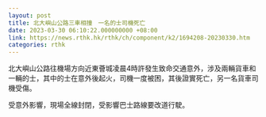 ```yaml
---
layout: post
title: 北大嶼山公路三車相撞　一名的士司機死亡
date: 2023-03-30 06:10:22.000000000 +08:00
link: https://news.rthk.hk/rthk/ch/component/k2/1694208-20230330.htm
categories: rthk
---
```


北大嶼山公路往機場方向近東薈城凌晨4時許發生致命交通意外，涉及兩輛貨車和一輛的士，其中的士在意外後起火，司機一度被困，其後證實死亡，另一名貨車司機受傷。

受意外影響，現場全線封閉，受影響巴士路線要改道行駛。
